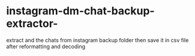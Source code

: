 # instagram-dm-chat-backup-extractor-
extract and the chats from instagram backup folder then save it in csv file after reformatting and decoding 
